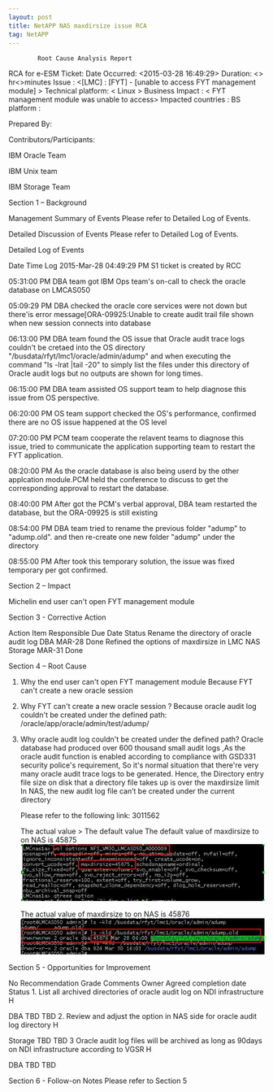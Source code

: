 ```yaml
---
layout: post
title: NetAPP NAS maxdirsize issue RCA
tag: NetAPP
---
```

			Root Cause Analysis Report

RCA for e-ESM Ticket: <IN51278802> 
Date Occurred: <2015-03-28 16:49:29> 
Duration:   <> hr<>minutes
Issue : <[LMC] : [FYT] - [unable to access FYT management module] >
	Technical platform: < Linux	>
Business Impact :  < FYT management module was unable to access>
	Impacted countries : <TH > 
	BS platform : <FYT >	


Prepared By:
 	
Contributors/Participants: 

IBM Oracle Team

IBM Unix team

IBM Storage Team



Section 1 – Background 


Management Summary of Events
Please refer to Detailed Log of Events.

Detailed Discussion of Events
Please refer to Detailed Log of Events.

Detailed Log of Events 

Date
Time
Log
2015-Mar-28
04:49:29 PM
S1 ticket is created by RCC 

05:31:00 PM
DBA team got IBM Ops team's on-call to check the oracle database on LMCAS050

05:09:29 PM
DBA checked the oracle core services were not down but there'is error message[ORA-09925:Unable to create audit trail file shown when new session connects into database

06:13:00 PM
DBA team found the OS issue that Oracle audit trace logs couldn't be cretaed into the OS directory "/busdata/rfyt/lmc1/oracle/admin/adump" and when executing the command "ls -lrat |tail -20" to simply list the files under this directory of Oracle audit logs but no outputs are shown for long times.

06:15:00 PM
DBA team assisted OS support team to help diagnose this issue from OS perspective.

06:20:00 PM
OS team support checked the OS's performance, confirmed there are no OS issue happened at the OS level

07:20:00 PM
PCM team cooperate the relavent teams to diagnose this issue, tried to communicate the application supporting team to restart the FYT application.

08:20:00 PM
As the oracle database is also being userd by the other applcation module.PCM held the conference to discuss to get the corresponding approval to restart the database.

08:40:00 PM
After got the PCM's verbal approval, DBA team restarted the database, but the ORA-09925 is still existing

08:54:00 PM
DBA team tried to rename the previous folder "adump" to "adump.old". and then re-create one new folder "adump" under the directory

08:55:00 PM
After took this temporary solution, the issue was fixed temporary per got confirmed.


Section 2 – Impact 

Michelin end user can't open FYT management module


Section 3 - Corrective Action 

Action Item
Responsible
Due Date
Status
   Rename the directory of oracle audit log                            DBA                       MAR-28             Done
   Refined the options of  maxdirsize in LMC  NAS                Storage                  MAR-31            Done
			
Section 4 – Root Cause 

1. Why the end user can't open FYT management module
Because FYT can't create a new oracle session 
2. Why FYT can't create a new oracle session ?
Because oracle audit log couldn't be created under the defined path: /oracle/app/oracle/admin/test/adump/

3. Why oracle audit log couldn't be created under the defined path?
 Oracle database had produced over 600 thousand small audit logs ,As the oracle audit function is enabled according to compliance with GSD331 security police's requirement, So it's normal situation that there're very many oracle audit trace logs to be generated. Hence,
 the Directory entry file size on disk that a directory file takes up is over the maxdirsize  limit In NAS, the new audit log file can’t be created under the current directory

      Please refer to the following link: 3011562
                       
      The actual value >  The default value
 The default value of maxdirsize to on NAS is 45875   
   ![the default maxdirsize](/_image/maxdirsize01.png)

    The actual  value of maxdirsize to on NAS is 45876
   ![The actual  value of maxdirsize](/_image/maxdirsize02.png)
     


Section 5 - Opportunities for Improvement  


No
Recommendation
Grade
Comments
Owner
Agreed completion date
Status
1. 
List all archived directories of oracle audit log on NDI infrastructure
H

DBA
TBD
TBD
2. 
Review and adjust the option in NAS side for oracle audit log directory
H

Storage
TBD
TBD
3
Oracle audit log files will be archived  as long as 90days on NDI infrastructure according to VGSR
H

DBA
TBD
TBD



Section 6 - Follow-on Notes 
Please refer to Section 5

